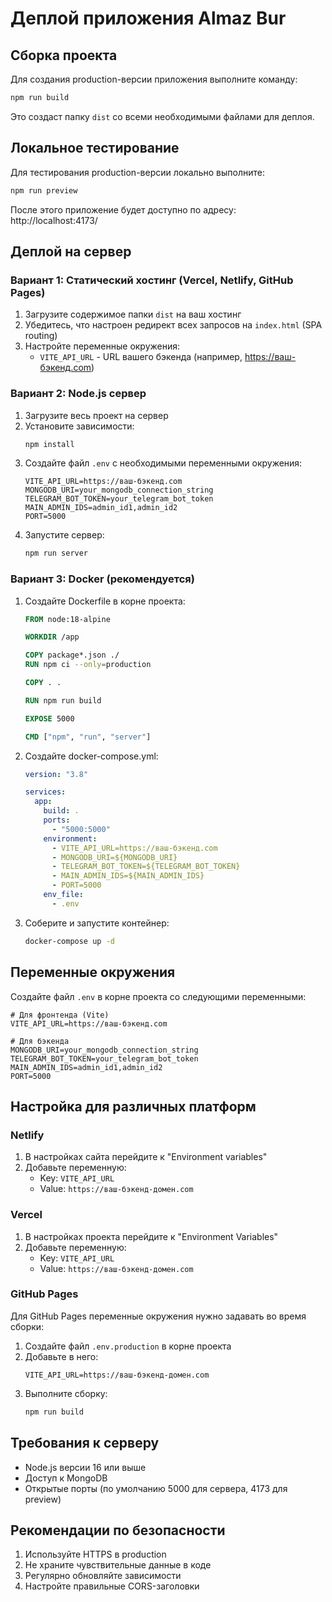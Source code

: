 # Деплой приложения Almaz Bur

## Сборка проекта

Для создания production-версии приложения выполните команду:

```bash
npm run build
```

Это создаст папку `dist` со всеми необходимыми файлами для деплоя.

## Локальное тестирование

Для тестирования production-версии локально выполните:

```bash
npm run preview
```

После этого приложение будет доступно по адресу: http://localhost:4173/

## Деплой на сервер

### Вариант 1: Статический хостинг (Vercel, Netlify, GitHub Pages)

1. Загрузите содержимое папки `dist` на ваш хостинг
2. Убедитесь, что настроен редирект всех запросов на `index.html` (SPA routing)
3. Настройте переменные окружения:
   - `VITE_API_URL` - URL вашего бэкенда (например, https://ваш-бэкенд.com)

### Вариант 2: Node.js сервер

1. Загрузите весь проект на сервер
2. Установите зависимости:
   ```bash
   npm install
   ```
3. Создайте файл `.env` с необходимыми переменными окружения:
   ```
   VITE_API_URL=https://ваш-бэкенд.com
   MONGODB_URI=your_mongodb_connection_string
   TELEGRAM_BOT_TOKEN=your_telegram_bot_token
   MAIN_ADMIN_IDS=admin_id1,admin_id2
   PORT=5000
   ```
4. Запустите сервер:
   ```bash
   npm run server
   ```

### Вариант 3: Docker (рекомендуется)

1. Создайте Dockerfile в корне проекта:

   ```dockerfile
   FROM node:18-alpine

   WORKDIR /app

   COPY package*.json ./
   RUN npm ci --only=production

   COPY . .

   RUN npm run build

   EXPOSE 5000

   CMD ["npm", "run", "server"]
   ```

2. Создайте docker-compose.yml:

   ```yaml
   version: "3.8"

   services:
     app:
       build: .
       ports:
         - "5000:5000"
       environment:
         - VITE_API_URL=https://ваш-бэкенд.com
         - MONGODB_URI=${MONGODB_URI}
         - TELEGRAM_BOT_TOKEN=${TELEGRAM_BOT_TOKEN}
         - MAIN_ADMIN_IDS=${MAIN_ADMIN_IDS}
         - PORT=5000
       env_file:
         - .env
   ```

3. Соберите и запустите контейнер:
   ```bash
   docker-compose up -d
   ```

## Переменные окружения

Создайте файл `.env` в корне проекта со следующими переменными:

```
# Для фронтенда (Vite)
VITE_API_URL=https://ваш-бэкенд.com

# Для бэкенда
MONGODB_URI=your_mongodb_connection_string
TELEGRAM_BOT_TOKEN=your_telegram_bot_token
MAIN_ADMIN_IDS=admin_id1,admin_id2
PORT=5000
```

## Настройка для различных платформ

### Netlify

1. В настройках сайта перейдите к "Environment variables"
2. Добавьте переменную:
   - Key: `VITE_API_URL`
   - Value: `https://ваш-бэкенд-домен.com`

### Vercel

1. В настройках проекта перейдите к "Environment Variables"
2. Добавьте переменную:
   - Key: `VITE_API_URL`
   - Value: `https://ваш-бэкенд-домен.com`

### GitHub Pages

Для GitHub Pages переменные окружения нужно задавать во время сборки:

1. Создайте файл `.env.production` в корне проекта
2. Добавьте в него:
   ```
   VITE_API_URL=https://ваш-бэкенд-домен.com
   ```
3. Выполните сборку:
   ```bash
   npm run build
   ```

## Требования к серверу

- Node.js версии 16 или выше
- Доступ к MongoDB
- Открытые порты (по умолчанию 5000 для сервера, 4173 для preview)

## Рекомендации по безопасности

1. Используйте HTTPS в production
2. Не храните чувствительные данные в коде
3. Регулярно обновляйте зависимости
4. Настройте правильные CORS-заголовки
